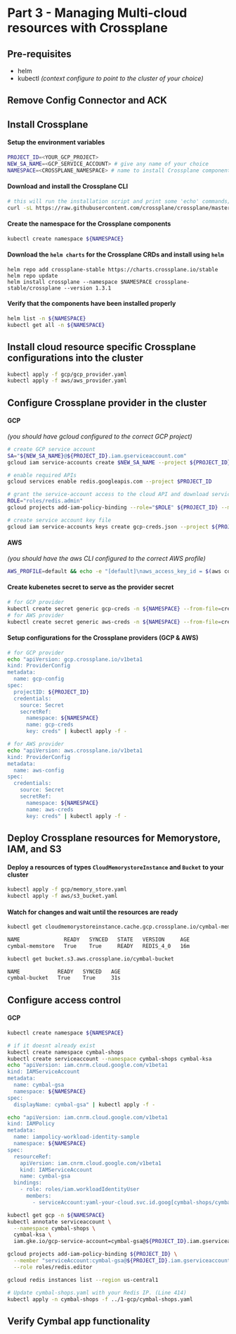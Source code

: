 # Part 3 - Managing Multi-cloud resources with Crossplane

## Pre-requisites
- helm
- kubectl _(context configure to point to the cluster of your choice)_
## Remove Config Connector and ACK


## Install Crossplane

#### Setup the environment variables
```sh
PROJECT_ID=<YOUR_GCP_PROJECT>
NEW_SA_NAME=<GCP_SERVICE_ACCOUNT> # give any name of your choice
NAMESPACE=<CROSSPLANE_NAMESPACE> # name to install Crossplane components
```

#### Download and install the Crossplane CLI
```sh
# this will run the installation script and print some 'echo' commands; you should run them
curl -sL https://raw.githubusercontent.com/crossplane/crossplane/master/install.sh | sh
```

#### Create the namespace for the Crossplane components
```sh
kubectl create namespace ${NAMESPACE}
```

#### Download the `helm charts` for the Crossplane CRDs and install using `helm`
```
helm repo add crossplane-stable https://charts.crossplane.io/stable
helm repo update
helm install crossplane --namespace $NAMESPACE crossplane-stable/crossplane --version 1.3.1
```

#### Verify that the components have been installed properly
```sh
helm list -n ${NAMESPACE}
kubectl get all -n ${NAMESPACE}
```

## Install cloud resource specific Crossplane configurations into the cluster

```sh
kubectl apply -f gcp/gcp_provider.yaml
kubectl apply -f aws/aws_provider.yaml
```

## Configure Crossplane provider in the cluster

#### GCP
_(you should have gcloud configured to the correct GCP project)_
```sh
# create GCP service account
SA="${NEW_SA_NAME}@${PROJECT_ID}.iam.gserviceaccount.com"
gcloud iam service-accounts create $NEW_SA_NAME --project ${PROJECT_ID}

# enable required APIs
gcloud services enable redis.googleapis.com --project $PROJECT_ID

# grant the service-account access to the cloud API and download service-account key
ROLE="roles/redis.admin"
gcloud projects add-iam-policy-binding --role="$ROLE" ${PROJECT_ID} --member "serviceAccount:$SA"

# create service account key file
gcloud iam service-accounts keys create gcp-creds.json --project ${PROJECT_ID} --iam-account $SA
```

#### AWS
_(you should have the aws CLI configured to the correct AWS profile)_
```sh
AWS_PROFILE=default && echo -e "[default]\naws_access_key_id = $(aws configure get aws_access_key_id --profile $AWS_PROFILE)\naws_secret_access_key = $(aws configure get aws_secret_access_key --profile $AWS_PROFILE)" > aws-creds.conf
```

#### Create kubenetes secret to serve as the provider secret
```sh
# for GCP provider
kubectl create secret generic gcp-creds -n ${NAMESPACE} --from-file=creds=./gcp-creds.json
# for AWS provider
kubectl create secret generic aws-creds -n ${NAMESPACE} --from-file=creds=./aws-creds.conf
```

#### Setup configurations for the Crossplane providers (GCP & AWS)
```sh
# for GCP provider
echo "apiVersion: gcp.crossplane.io/v1beta1
kind: ProviderConfig
metadata:
  name: gcp-config
spec:
  projectID: ${PROJECT_ID}
  credentials:
    source: Secret
    secretRef:
      namespace: ${NAMESPACE}
      name: gcp-creds
      key: creds" | kubectl apply -f -

# for AWS provider
echo "apiVersion: aws.crossplane.io/v1beta1
kind: ProviderConfig
metadata:
  name: aws-config
spec:
  credentials:
    source: Secret
    secretRef:
      namespace: ${NAMESPACE}
      name: aws-creds
      key: creds" | kubectl apply -f -
```

## Deploy Crossplane resources for Memorystore, IAM, and S3
#### Deploy a resources of types `CloudMemorystoreInstance` and `Bucket` to your cluster
```sh
kubectl apply -f gcp/memory_store.yaml
kubectl apply -f aws/s3_bucket.yaml
```

#### Watch for changes and wait until the resources are ready
```sh
kubectl get cloudmemorystoreinstance.cache.gcp.crossplane.io/cymbal-memstore

NAME              READY   SYNCED   STATE   VERSION     AGE
cymbal-memstore   True    True     READY   REDIS_4_0   16m

kubectl get bucket.s3.aws.crossplane.io/cymbal-bucket

NAME            READY   SYNCED   AGE
cymbal-bucket   True    True     31s
```
## Configure access control

#### GCP

```sh
kubectl create namespace ${NAMESPACE}

# if it doesnt already exist
kubectl create namespace cymbal-shops
kubectl create serviceaccount --namespace cymbal-shops cymbal-ksa
echo "apiVersion: iam.cnrm.cloud.google.com/v1beta1
kind: IAMServiceAccount
metadata:
  name: cymbal-gsa
  namespace: ${NAMESPACE}
spec:
  displayName: cymbal-gsa" | kubectl apply -f -

echo "apiVersion: iam.cnrm.cloud.google.com/v1beta1
kind: IAMPolicy
metadata:
  name: iampolicy-workload-identity-sample
  namespace: ${NAMESPACE}
spec:
  resourceRef:
    apiVersion: iam.cnrm.cloud.google.com/v1beta1
    kind: IAMServiceAccount
    name: cymbal-gsa
  bindings:
    - role: roles/iam.workloadIdentityUser
      members:
        - serviceAccount:yaml-your-cloud.svc.id.goog[cymbal-shops/cymbal-ksa]" | kubectl apply -f -

kubectl get gcp -n ${NAMESPACE}
kubectl annotate serviceaccount \
  --namespace cymbal-shops \
  cymbal-ksa \
  iam.gke.io/gcp-service-account=cymbal-gsa@${PROJECT_ID}.iam.gserviceaccount.com

gcloud projects add-iam-policy-binding ${PROJECT_ID} \
  --member "serviceAccount:cymbal-gsa@${PROJECT_ID}.iam.gserviceaccount.com" \
  --role roles/redis.editor

gcloud redis instances list --region us-central1

# Update cymbal-shops.yaml with your Redis IP. (Line 414)
kubectl apply -n cymbal-shops -f ../1-gcp/cymbal-shops.yaml
```


## Verify Cymbal app functionality
